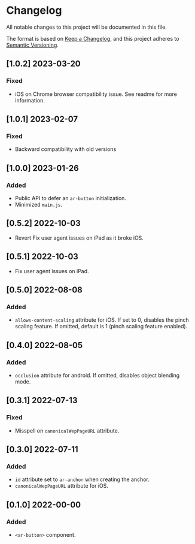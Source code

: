 # Changelog

All notable changes to this project will be documented in this file.

The format is based on [Keep a Changelog](https://keepachangelog.com/en/1.0.0/),
and this project adheres to [Semantic Versioning](https://semver.org/spec/v2.0.0.html).

## [1.0.2] 2023-03-20

### Fixed

- iOS on Chrome browser compatibility issue. See readme for more information.

## [1.0.1] 2023-02-07

### Fixed

- Backward compatibility with old versions

## [1.0.0] 2023-01-26

### Added

- Public API to defer an `ar-button` initialization.
- Minimized `main.js`.

## [0.5.2] 2022-10-03

- Revert Fix user agent issues on iPad as it broke iOS.

## [0.5.1] 2022-10-03

- Fix user agent issues on iPad.

## [0.5.0] 2022-08-08

### Added

- `allows-content-scaling` attribute for iOS. If set to 0, disables the pinch scaling feature. If omitted, default is 1 (pinch scaling feature enabled).

## [0.4.0] 2022-08-05

### Added

- `occlusion` attribute for android. If omitted, disables object blending mode.

## [0.3.1] 2022-07-13

### Fixed

- Misspell on `canonicalWepPageURL` attribute.

## [0.3.0] 2022-07-11

### Added

- `id` attribute set to `ar-anchor` when creating the anchor.
- `canonicalWepPageURL` attribute for iOS.

## [0.1.0] 2022-00-00

### Added

- `<ar-button>` component.
